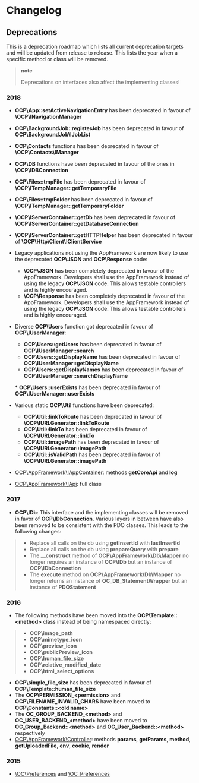 Changelog
=========

Deprecations
------------

This is a deprecation roadmap which lists all current deprecation
targets and will be updated from release to release. This lists the year
when a specific method or class will be removed.

> **note**
>
> Deprecations on interfaces also affect the implementing classes!

### 2018

-   **OCP\\App::setActiveNavigationEntry** has been deprecated in favour
    of **\\OCP\\INavigationManager**
-   **OCP\\BackgroundJob::registerJob** has been deprecated in favour of
    **OCP\\BackgroundJob\\IJobList**
-   **OCP\\Contacts** functions has been deprecated in favour of
    **\\OCP\\Contacts\\IManager**
-   **OCP\\DB** functions have been deprecated in favour of the ones in
    **\\OCP\\IDBConnection**
-   **OCP\\Files::tmpFile** has been deprecated in favour of
    **\\OCP\\ITempManager::getTemporaryFile**
-   **OCP\\Files::tmpFolder** has been deprecated in favour of
    **\\OCP\\ITempManager::getTemporaryFolder**
-   **\\OCP\\IServerContainer::getDb** has been deprecated in favour of
    **\\OCP\\IServerContainer::getDatabaseConnection**
-   **\\OCP\\IServerContainer::getHTTPHelper** has been deprecated in
    favour of **\\OCP\\Http\\Client\\IClientService**
-   Legacy applications not using the AppFramework are now likely to use
    the deprecated **OCP\\JSON** and **OCP\\Response** code:
    -   **\\OCP\\JSON** has been completely deprecated in favour of
        the AppFramework. Developers shall use the AppFramework instead
        of using the legacy **OCP\\JSON** code. This allows testable
        controllers and is highly encouraged.
    -   **\\OCP\\Response** has been completely deprecated in favour of
        the AppFramework. Developers shall use the AppFramework instead
        of using the legacy **OCP\\JSON** code. This allows testable
        controllers and is highly encouraged.
-   Diverse **OCP\\Users** function got deprecated in favour of
    **OCP\\IUserManager**:

    -   **OCP\\Users::getUsers** has been deprecated in favour of
        **OCP\\IUserManager::search**
    -   **OCP\\Users::getDisplayName** has been deprecated in favour of
        **OCP\\IUserManager::getDisplayName**
    -   **OCP\\Users::getDisplayNames** has been deprecated in favour of
        **OCP\\IUserManager::searchDisplayName**

    \* **OCP\\Users::userExists** has been deprecated in favour of
    **OCP\\IUserManager::userExists**
-   Various static **OCP\\Util** functions have been deprecated:
    -   **OCP\\Util::linkToRoute** has been deprecated in favour of
        **\\OCP\\IURLGenerator::linkToRoute**
    -   **OCP\\Util::linkTo** has been deprecated in favour of
        **\\OCP\\IURLGenerator::linkTo**
    -   **OCP\\Util::imagePath** has been deprecated in favour of
        **\\OCP\\IURLGenerator::imagePath**
    -   **OCP\\Util::isValidPath** has been deprecated in favour of
        **\\OCP\\IURLGenerator::imagePath**
-   [OCP\\AppFramework\\IAppContainer](https://github.com/nextcloud/server/blob/stable9/lib/public/appframework/iappcontainer.php):
    methods **getCoreApi** and **log**
-   [OCP\\AppFramework\\IApi](https://github.com/nextcloud/server/blob/stable9/lib/public/appframework/iapi.php):
    full class

### 2017

-   **OCP\\IDb**: This interface and the implementing classes will be
    removed in favor of **OCP\\IDbConnection**. Various layers in
    between have also been removed to be consistent with the
    PDO classes. This leads to the following changes:

> -   Replace all calls on the db using **getInsertId** with
>     **lastInsertId**
> -   Replace all calls on the db using **prepareQuery** with
>     **prepare**
> -   The **\_\_construct** method of **OCP\\AppFramework\\Db\\Mapper**
>     no longer requires an instance of **OCP\\IDb** but an instance of
>     **OCP\\IDbConnection**
> -   The **execute** method on **OCP\\AppFramework\\Db\\Mapper** no
>     longer returns an instance of **OC\_DB\_StatementWrapper** but an
>     instance of **PDOStatement**

### 2016

-   The following methods have been moved into the
    **OCP\\Template::&lt;method&gt;** class instead of being namespaced
    directly:

> -   **OCP\\image\_path**
> -   **OCP\\mimetype\_icon**
> -   **OCP\\preview\_icon**
> -   **OCP\\publicPreview\_icon**
> -   **OCP\\human\_file\_size**
> -   **OCP\\relative\_modified\_date**
> -   **OCP\\html\_select\_options**

-   **OCP\\simple\_file\_size** has been deprecated in favour of
    **OCP\\Template::human\_file\_size**
-   The **OCP\\PERMISSION\_&lt;permission&gt;** and
    **OCP\\FILENAME\_INVALID\_CHARS** have been moved to
    **OCP\\Constants::&lt;old name&gt;**
-   The **OC\_GROUP\_BACKEND\_&lt;method&gt;** and
    **OC\_USER\_BACKEND\_&lt;method&gt;** have been moved to
    **OC\_Group\_Backend::&lt;method&gt;** and
    **OC\_User\_Backend::&lt;method&gt;** respectively
-   [OCP\\AppFramework\\Controller](https://github.com/nextcloud/server/blob/stable9/lib/public/appframework/controller.php):
    methods **params**, **getParams**, **method**, **getUploadedFile**,
    **env**, **cookie**, **render**

### 2015

-   [\\OC\\Preferences](https://github.com/nextcloud/server/commit/909a53e087b7815ba9cd814eb6c22845ef5b48c7)
    and
    [\\OC\_Preferences](https://github.com/nextcloud/server/commit/4df7c0a1ed52ed1922116686cb5ad8da2544c997)

